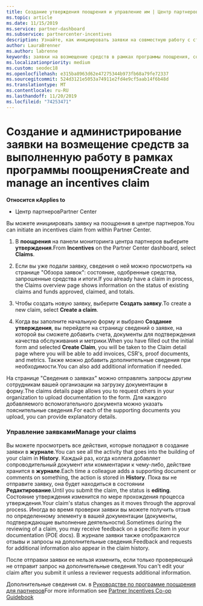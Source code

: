 ```yaml
---
title: Создание утверждения поощрения и управление им | Центр партнеров
ms.topic: article
ms.date: 11/15/2019
ms.service: partner-dashboard
ms.subservice: partnercenter-incentives
description: Узнайте, как инициировать заявки на совместную работу с стимулами от центра партнеров. Все действия, выполняемые в процессе создания вашей заявки, отображаются в разделе "Журнал".
author: LauraBrenner
ms.author: labrenne
keywords: заявки на возмещение средств в рамках программы поощрения, совместные заявки, совместные фонды
ms.localizationpriority: medium
ms.custom: seodec18
ms.openlocfilehash: e315ba8963d62e47275344b973fb68a79fe72337
ms.sourcegitcommit: 524d3121e5053a74911e2fd4e9cf5aab14f6b48d
ms.translationtype: MT
ms.contentlocale: ru-RU
ms.lasthandoff: 11/20/2019
ms.locfileid: "74253471"
---
```

# <a name="create-and-manage-an-incentives-claim"></a><span data-ttu-id="ba563-105">Создание и администрирование заявки на возмещение средств за выполненную работу в рамках программы поощрения</span><span class="sxs-lookup"><span data-stu-id="ba563-105">Create and manage an incentives claim</span></span>

<span data-ttu-id="ba563-106">**Относится к**</span><span class="sxs-lookup"><span data-stu-id="ba563-106">**Applies to**</span></span>
- <span data-ttu-id="ba563-107">Центр партнеров</span><span class="sxs-lookup"><span data-stu-id="ba563-107">Partner Center</span></span>

<span data-ttu-id="ba563-108">Вы можете инициировать заявку на поощрения в центре партнеров.</span><span class="sxs-lookup"><span data-stu-id="ba563-108">You can initiate an incentives claim from within Partner Center.</span></span> 

1. <span data-ttu-id="ba563-109">В **поощрения** на панели мониторинга центра партнеров выберите **утверждения**.</span><span class="sxs-lookup"><span data-stu-id="ba563-109">From **Incentives** on the Partner Center dashboard, select **Claims**.</span></span>

2.  <span data-ttu-id="ba563-110">Если вы уже подали заявку, сведения о ней можно просмотреть на странице "Обзора заявок": состояние, одобренные средства, запрошенные средства и итоги.</span><span class="sxs-lookup"><span data-stu-id="ba563-110">If you already have a claim in process, the Claims overview page shows information on the status of existing claims and funds approved, claimed, and totals.</span></span>

3.  <span data-ttu-id="ba563-111">Чтобы создать новую заявку, выберите **Создать заявку**.</span><span class="sxs-lookup"><span data-stu-id="ba563-111">To create a new claim, select **Create a claim**.</span></span>

4.  <span data-ttu-id="ba563-112">Когда вы заполните начальную форму и выбрано **Создание утверждения**, вы перейдете на страницу сведений о заявке, на которой вы сможете добавить счета, документы для подтверждения качества обслуживания и метрики.</span><span class="sxs-lookup"><span data-stu-id="ba563-112">When you have filled out the initial form and selected **Create Claim**, you will be taken to the Claim detail page where you will be able to add invoices, CSR's, proof documents, and metrics.</span></span> <span data-ttu-id="ba563-113">Также можно добавить дополнительные сведения при необходимости.</span><span class="sxs-lookup"><span data-stu-id="ba563-113">You can also add additional information if needed.</span></span>

<span data-ttu-id="ba563-114">На странице "Сведения о заявках" можно отправлять запросы другим сотрудникам вашей организации на загрузку документации в форму.</span><span class="sxs-lookup"><span data-stu-id="ba563-114">The claims details page allows you to request others in your organization to upload documentation to the form.</span></span> <span data-ttu-id="ba563-115">Для каждого добавляемого вспомогательного документа можно указать пояснительные сведения.</span><span class="sxs-lookup"><span data-stu-id="ba563-115">For each of the supporting documents you upload, you can provide explanatory details.</span></span> 

### <a name="manage-your-claims"></a><span data-ttu-id="ba563-116">Управление заявками</span><span class="sxs-lookup"><span data-stu-id="ba563-116">Manage your claims</span></span>

<span data-ttu-id="ba563-117">Вы можете просмотреть все действия, которые попадают в создание заявки в **журнале**.</span><span class="sxs-lookup"><span data-stu-id="ba563-117">You can see all the activity that goes into the building of your claim in **History**.</span></span> <span data-ttu-id="ba563-118">Каждый раз, когда коллега добавляет сопроводительный документ или комментарии к чему-либо, действие хранится в **журнале**.</span><span class="sxs-lookup"><span data-stu-id="ba563-118">Each time a colleague adds a supporting document or comments on something, the action is stored in **History**.</span></span> <span data-ttu-id="ba563-119">Пока вы не отправите заявку, она будет находиться в состоянии **Редактирование**.</span><span class="sxs-lookup"><span data-stu-id="ba563-119">Until you submit the claim, the status is **editing**.</span></span> <span data-ttu-id="ba563-120">Состояние утверждения изменится по мере прохождения процесса утверждения.</span><span class="sxs-lookup"><span data-stu-id="ba563-120">Your claim's status changes as it moves through the approval process.</span></span> <span data-ttu-id="ba563-121">Иногда во время проверки заявки вы можете получить отзыв по определенному элементу в вашей документации (документы, подтверждающие выполнение деятельности).</span><span class="sxs-lookup"><span data-stu-id="ba563-121">Sometimes during the reviewing of a claim, you may receive feedback on a specific item in your documentation (POE docs).</span></span> <span data-ttu-id="ba563-122">В журнале заявки также отображаются отзывы и запросы на дополнительные сведения.</span><span class="sxs-lookup"><span data-stu-id="ba563-122">Feedback and requests for additional information also appear in the claim history.</span></span> 

<span data-ttu-id="ba563-123">После отправки заявки ее нельзя изменить, если только проверяющий не отправит запрос на дополнительные сведения.</span><span class="sxs-lookup"><span data-stu-id="ba563-123">You can't edit your claim after you submit it unless a reviewer requests additional information.</span></span>

<span data-ttu-id="ba563-124">Дополнительные сведения см. в [Руководстве по программе поощрения для партнеров](https://assets.microsoft.com/coop-guidebook.pdf)</span><span class="sxs-lookup"><span data-stu-id="ba563-124">For more information see [Partner Incentives Co-op Guidebook](https://assets.microsoft.com/coop-guidebook.pdf)</span></span>
